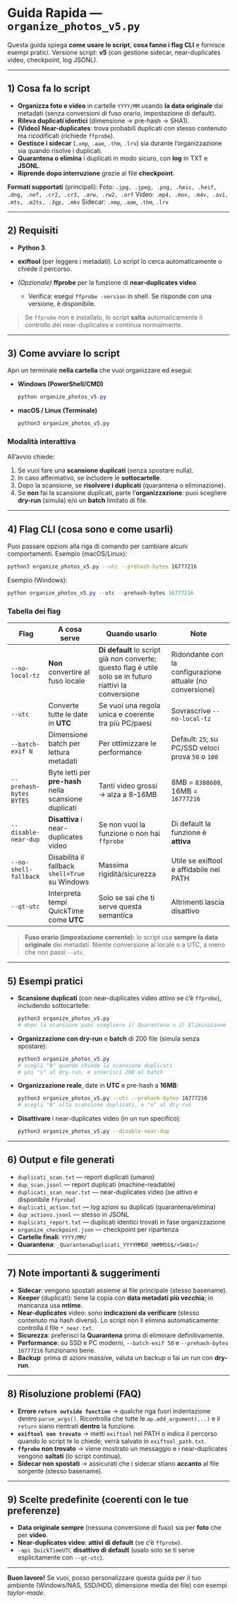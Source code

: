 # Guida Rapida — `organize_photos_v5.py`

Questa guida spiega **come usare lo script**, **cosa fanno i flag CLI** e fornisce esempi pratici.
Versione script: **v5** (con gestione sidecar, near-duplicates video, checkpoint, log JSONL).

---

## 1) Cosa fa lo script

* **Organizza foto e video** in cartelle `YYYY/MM` usando **la data originale** dai metadati (senza conversioni di fuso orario, impostazione di default).
* **Rileva duplicati identici** (dimensione → pre-hash → SHA1).
* **(Video) Near-duplicates**: trova probabili duplicati con stesso contenuto ma ricodificati (richiede `ffprobe`).
* **Gestisce i sidecar** (`.xmp`, `.aae`, `.thm`, `.lrv`) sia durante l’organizzazione sia quando risolve i duplicati.
* **Quarantena o elimina** i duplicati in modo sicuro, con **log** in TXT e **JSONL**.
* **Riprende dopo interruzione** grazie al file **checkpoint**.

**Formati supportati** (principali):
Foto: `.jpg, .jpeg, .png, .heic, .heif, .dng, .nef, .cr2, .cr3, .arw, .rw2, .orf`
Video: `.mp4, .mov, .m4v, .avi, .mts, .m2ts, .3gp, .mkv`
Sidecar: `.xmp`, `.aae`, `.thm`, `.lrv`

---

## 2) Requisiti

* **Python 3**.
* **exiftool** (per leggere i metadati). Lo script lo cerca automaticamente o chiede il percorso.
* *(Opzionale)* **ffprobe** per la funzione di **near-duplicates video**.

  * Verifica: esegui `ffprobe -version` in shell. Se risponde con una versione, è disponibile.

> Se `ffprobe` non è installato, lo script **salta** automaticamente il controllo dei near-duplicates e continua normalmente.

---

## 3) Come avviare lo script

Apri un terminale **nella cartella** che vuoi organizzare ed esegui:

* **Windows (PowerShell/CMD)**

  ```powershell
  python organize_photos_v5.py
  ```

* **macOS / Linux (Terminale)**

  ```bash
  python3 organize_photos_v5.py
  ```

### Modalità interattiva

All’avvio chiede:

1. Se vuoi fare una **scansione duplicati** (senza spostare nulla).
2. In caso affermativo, se includere le **sottocartelle**.
3. Dopo la scansione, se **risolvere i duplicati** (quarantena o eliminazione).
4. Se **non** fai la scansione duplicati, parte l’**organizzazione**: puoi scegliere **dry-run** (simula) e/o un **batch** limitato di file.

---

## 4) Flag CLI (cosa sono e come usarli)

Puoi passare opzioni alla riga di comando per cambiare alcuni comportamenti.
Esempio (macOS/Linux):

```bash
python3 organize_photos_v5.py --utc --prehash-bytes 16777216
```

Esempio (Windows):

```powershell
python organize_photos_v5.py --utc --prehash-bytes 16777216
```

### Tabella dei flag

| Flag                    | A cosa serve                                          | Quando usarlo                                                                                            | Note                                                      |
| ----------------------- | ----------------------------------------------------- | -------------------------------------------------------------------------------------------------------- | --------------------------------------------------------- |
| `--no-local-tz`         | **Non** convertire al fuso locale                     | **Di default** lo script già non converte; questo flag è utile solo se in futuro riattivi la conversione | Ridondante con la configurazione attuale (no conversione) |
| `--utc`                 | Converte tutte le date in **UTC**                     | Se vuoi una regola unica e coerente tra più PC/paesi                                                     | Sovrascrive `--no-local-tz`                               |
| `--batch-exif N`        | Dimensione batch per lettura metadati                 | Per ottimizzare le performance                                                                           | Default: `25`; su PC/SSD veloci prova `50` o `100`        |
| `--prehash-bytes BYTES` | Byte letti per **pre-hash** nella scansione duplicati | Tanti video grossi → alza a 8–16MB                                                                       | 8MB = `8388608`, 16MB = `16777216`                        |
| `--disable-near-dup`    | **Disattiva** i near-duplicates video                 | Se non vuoi la funzione o non hai `ffprobe`                                                              | Di default la funzione è **attiva**                       |
| `--no-shell-fallback`   | Disabilita il fallback `shell=True` su Windows        | Massima rigidità/sicurezza                                                                               | Utile se exiftool è affidabile nel PATH                   |
| `--qt-utc`              | Interpreta tempi QuickTime come **UTC**               | Solo se sai che ti serve questa semantica                                                                | Altrimenti lascia disattivo                               |

> **Fuso orario (impostazione corrente):** lo script usa **sempre la data originale** dei metadati. Niente conversione al locale o a UTC, a meno che non passi `--utc`.

---

## 5) Esempi pratici

* **Scansione duplicati** (con near-duplicates video attivo se c’è `ffprobe`), includendo sottocartelle:

  ```bash
  python3 organize_photos_v5.py
  # dopo la scansione puoi scegliere 1) Quarantena o 2) Eliminazione
  ```

* **Organizzazione con dry-run** e **batch** di 200 file (simula senza spostare):

  ```bash
  python3 organize_photos_v5.py
  # scegli "N" quando chiede la scansione duplicati
  # poi "s" al dry-run, e inserisci 200 al batch
  ```

* **Organizzazione reale**, date in **UTC** e pre-hash a **16MB**:

  ```bash
  python3 organize_photos_v5.py --utc --prehash-bytes 16777216
  # scegli "N" alla scansione duplicati, e "n" al dry-run
  ```

* **Disattivare** i near-duplicates video (in un run specifico):

  ```bash
  python3 organize_photos_v5.py --disable-near-dup
  ```

---

## 6) Output e file generati

* `duplicati_scan.txt` — report duplicati (umano)
* `dup_scan.jsonl` — report duplicati (machine-readable)
* `duplicati_scan_near.txt` — near-duplicates video (se attivo e disponibile `ffprobe`)
* `duplicati_action.txt` — log azioni su duplicati (quarantena/elimina)
* `dup_actions.jsonl` — stesso in JSONL
* `duplicati_report.txt` — duplicati identici trovati in fase organizzazione
* `organize_checkpoint.json` — checkpoint per ripartenza
* **Cartelle finali**: `YYYY/MM/`
* **Quarantena**: `_QuarantenaDuplicati_YYYYMMDD_HHMMSS$/<SHA1>/`

---

## 7) Note importanti & suggerimenti

* **Sidecar**: vengono spostati assieme al file principale (stesso basename).
* **Keeper** (duplicati): tiene la copia con **data metadati più vecchia**; in mancanza usa **mtime**.
* **Near-duplicates** video: sono **indicazioni da verificare** (stesso contenuto ma hash diversi). Lo script non li elimina automaticamente: controlla il file `*_near.txt`.
* **Sicurezza**: preferisci la **Quarantena** prima di eliminare definitivamente.
* **Performance**: su SSD e PC moderni, `--batch-exif 50` e `--prehash-bytes 16777216` funzionano bene.
* **Backup**: prima di azioni massive, valuta un backup o fai un run con **dry-run**.

---

## 8) Risoluzione problemi (FAQ)

* **Errore `return outside function`** → qualche riga fuori indentazione dentro `parse_args()`. Ricontrolla che tutte le `ap.add_argument(...)` e il `return` siano rientrati **dentro** la funzione.
* **`exiftool non trovato`** → metti `exiftool` nel PATH o indica il percorso quando lo script te lo chiede; verrà salvato in `exiftool_path.txt`.
* **`ffprobe` non trovato** → viene mostrato un messaggio e i near-duplicates vengono **saltati** (lo script continua).
* **Sidecar non spostati** → assicurati che i sidecar stiano **accanto** al file sorgente (stesso basename).

---

## 9) Scelte predefinite (coerenti con le tue preferenze)

* **Data originale sempre** (nessuna conversione di fuso) sia per **foto** che per **video**.
* **Near-duplicates video**: **attivi di default** (se c’è `ffprobe`).
* `-api QuickTimeUTC` **disattivo di default** (usalo solo se ti serve esplicitamente con `--qt-utc`).

---

**Buon lavoro!** Se vuoi, posso personalizzare questa guida per il tuo ambiente (Windows/NAS, SSD/HDD, dimensione media dei file) con esempi *taylor-made*.
